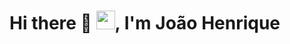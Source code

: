<h1 align="left">Hi there 👋 <img src="https://raw.githubusercontent.com/kaueMarques/kaueMarques/master/hi.gif" height="30px">, I'm João Henrique</h1>

<!--
**Joaohfer/joaohfer** is a ✨ _special_ ✨ repository because its `README.md` (this file) appears on your GitHub profile.

Here are some ideas to get you started:

- 🔭 I’m currently working on ...
- 🌱 I’m currently learning ...
- 👯 I’m looking to collaborate on ...
- 🤔 I’m looking for help with ...
- 💬 Ask me about ...
- 📫 How to reach me: ...
- 😄 Pronouns: ...
- ⚡ Fun fact: ...
-->
